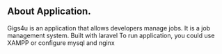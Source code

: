 ## About Application.
Gigs4u is an application that allows developers manage jobs.
It is a job management system. Built with laravel
To run application, you could use XAMPP or configure mysql and nginx